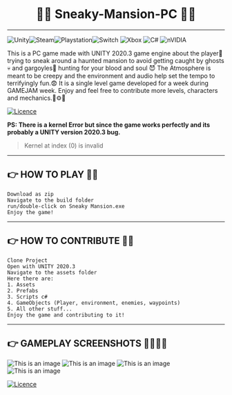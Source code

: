# <h1 align="center">🧟‍♀️ Sneaky-Mansion-PC 🦉👻</h1>
-------------------------------------------------------------------------------------------------------------------------------------------------------------------------
![Unity](https://img.shields.io/badge/unity-%23000000.svg?style=for-the-badge&logo=unity&logoColor=white)![Steam](https://img.shields.io/badge/steam-%23000000.svg?style=for-the-badge&logo=steam&logoColor=white)![Playstation](https://img.shields.io/badge/Playstation-003791?style=for-the-badge&logo=playstation&logoColor=white)![Switch](https://img.shields.io/badge/Switch-E60012?style=for-the-badge&logo=nintendo-switch&logoColor=white) ![Xbox](https://img.shields.io/badge/xbox-%23107C10.svg?style=for-the-badge&logo=xbox&logoColor=white) ![C#](https://img.shields.io/badge/c%23-%23239120.svg?style=for-the-badge&logo=c-sharp&logoColor=white) ![nVIDIA](https://img.shields.io/badge/nVIDIA-%2376B900.svg?style=for-the-badge&logo=nVIDIA&logoColor=white)

This is a PC game made with UNITY 2020.3 game engine about the player🤗 trying to sneak around a haunted mansion to avoid getting caught by ghosts💀 and gargoyles👹 hunting for your blood and soul 😈
The Atmosphere is meant to be creepy and the environment and audio help set the tempo to terrifyingly fun.😨
It is a single level game developed for a week during GAMEJAM week.
Enjoy and feel free to contribute more levels, characters and mechanics.🔧⚙️🧲

[![Licence](https://img.shields.io/github/license/Ileriayo/markdown-badges?style=for-the-badge)](./LICENSE)

**PS: There is a kernel Error but since the game works perfectly and its probably a UNITY version 2020.3 bug.**
>Kernel at index (0) is invalid 
-----------------------------------------------------------------------------------------------------------------------------------------------------------------------
## 👉 HOW TO PLAY 🤠🏃
```
Download as zip
Navigate to the build folder
run/double-click on Sneaky Mansion.exe
Enjoy the game!
```
-----------------------------------------------------------------------------------------------------------------------------------------------------------------------
## 👉 HOW TO CONTRIBUTE 🦜🌳
```
Clone Project
Open with UNITY 2020.3
Navigate to the assets folder
Here there are:
1. Assets
2. Prefabs
3. Scripts c# 
4. GameObjects (Player, environment, enemies, waypoints)
5. All other stuff...
Enjoy the game and contributing to it!
```
-----------------------------------------------------------------------------------------------------------------------------------------------------------------------
## 👉 GAMEPLAY SCREENSHOTS 🤳👏🧑‍💻
![This is an image](Screenshot%20(103).png)
![This is an image](Screenshot%20(104).png)
![This is an image](Screenshot%20(105).png)
![This is an image](Screenshot%20(106).png)

[![Licence](https://img.shields.io/github/license/Ileriayo/markdown-badges?style=for-the-badge)](./LICENSE)
